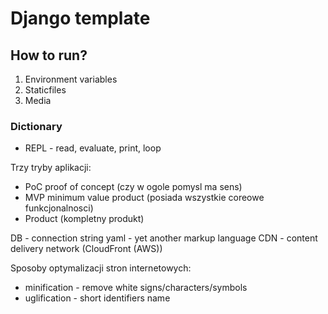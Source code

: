 # Django template

## How to run?
1. Environment variables
2. Staticfiles
3. Media

### Dictionary
- REPL - read, evaluate, print, loop

Trzy tryby aplikacji:
- PoC proof of concept (czy w ogole pomysl ma sens)
- MVP minimum value product (posiada wszystkie coreowe funkcjonalnosci)
- Product (kompletny produkt)

DB - connection string
yaml - yet another markup language
CDN - content delivery network (CloudFront (AWS))

Sposoby optymalizacji stron internetowych:
- minification - remove white signs/characters/symbols
- uglification - short identifiers name